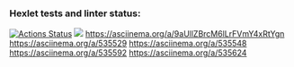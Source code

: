 ### Hexlet tests and linter status:
[![Actions Status](https://github.com/EzerTigger/python-project-49/workflows/hexlet-check/badge.svg)](https://github.com/EzerTigger/python-project-49/actions)
<a href="https://codeclimate.com/github/EzerTigger/python-project-49/maintainability"><img src="https://api.codeclimate.com/v1/badges/55d0d7735efd70b4600d/maintainability" /></a>
https://asciinema.org/a/9aUllZBrcM6lLrFVmY4xRtYgn
https://asciinema.org/a/535529
https://asciinema.org/a/535548
https://asciinema.org/a/535592
https://asciinema.org/a/535624
